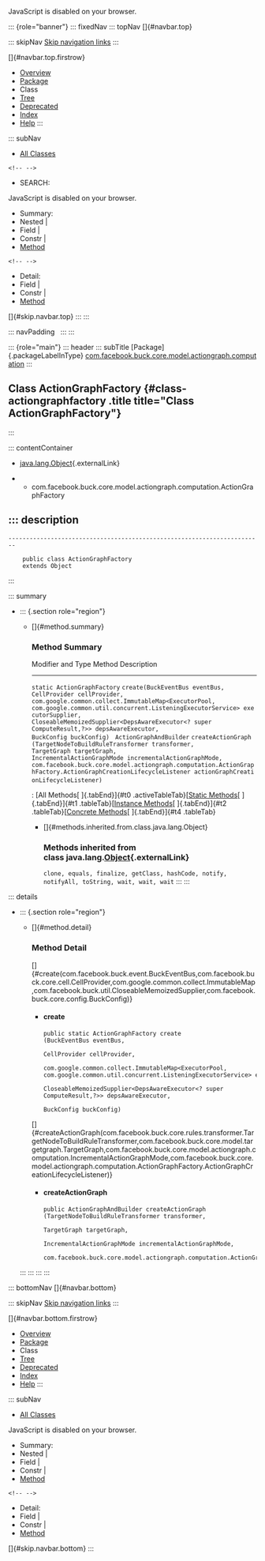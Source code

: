 <div>

JavaScript is disabled on your browser.

</div>

::: {role="banner"}
::: fixedNav
::: topNav
[]{#navbar.top}

::: skipNav
[Skip navigation links](#skip.navbar.top "Skip navigation links")
:::

[]{#navbar.top.firstrow}

-   [Overview](../../../../../../../index.html)
-   [Package](package-summary.html)
-   Class
-   [Tree](package-tree.html)
-   [Deprecated](../../../../../../../deprecated-list.html)
-   [Index](../../../../../../../index-all.html)
-   [Help](../../../../../../../help-doc.html)
:::

::: subNav
-   [All Classes](../../../../../../../allclasses.html)

```{=html}
<!-- -->
```
-   SEARCH:

<div>

<div>

JavaScript is disabled on your browser.

</div>

</div>

<div>

-   Summary: 
-   Nested \| 
-   Field \| 
-   Constr \| 
-   [Method](#method.summary)

```{=html}
<!-- -->
```
-   Detail: 
-   Field \| 
-   Constr \| 
-   [Method](#method.detail)

</div>

[]{#skip.navbar.top}
:::
:::

::: navPadding
 
:::
:::

::: {role="main"}
::: header
::: subTitle
[Package]{.packageLabelInType} [com.facebook.buck.core.model.actiongraph.computation](package-summary.html)
:::

## Class ActionGraphFactory {#class-actiongraphfactory .title title="Class ActionGraphFactory"}
:::

::: contentContainer
-   [java.lang.Object](http://docs.oracle.com/javase/7/docs/api/java/lang/Object.html?is-external=true "class or interface in java.lang"){.externalLink}

-   -   com.facebook.buck.core.model.actiongraph.computation.ActionGraphFactory

::: description
-   

    ------------------------------------------------------------------------

        public class ActionGraphFactory
        extends Object
:::

::: summary
-   ::: {.section role="region"}
    -   []{#method.summary}

        ### Method Summary

          Modifier and Type             Method                                                                                                                                                                                                                                                                                                                                                    Description
          ----------------------------- --------------------------------------------------------------------------------------------------------------------------------------------------------------------------------------------------------------------------------------------------------------------------------------------------------------------------------------------------------- -------------
          `static ActionGraphFactory`   `create​(BuckEventBus eventBus,       CellProvider cellProvider,       com.google.common.collect.ImmutableMap<ExecutorPool,​com.google.common.util.concurrent.ListeningExecutorService> executorSupplier,       CloseableMemoizedSupplier<DepsAwareExecutor<? super ComputeResult,​?>> depsAwareExecutor,       BuckConfig buckConfig)`                       
          `ActionGraphAndBuilder`       `createActionGraph​(TargetNodeToBuildRuleTransformer transformer,                  TargetGraph targetGraph,                  IncrementalActionGraphMode incrementalActionGraphMode,                  com.facebook.buck.core.model.actiongraph.computation.ActionGraphFactory.ActionGraphCreationLifecycleListener actionGraphCreationLifecycleListener)`    

          : [All Methods[ ]{.tabEnd}]{#t0 .activeTableTab}[[Static
          Methods](javascript:show(1);)[ ]{.tabEnd}]{#t1
          .tableTab}[[Instance
          Methods](javascript:show(2);)[ ]{.tabEnd}]{#t2
          .tableTab}[[Concrete
          Methods](javascript:show(8);)[ ]{.tabEnd}]{#t4 .tableTab}

        -   []{#methods.inherited.from.class.java.lang.Object}

            ### Methods inherited from class java.lang.[Object](http://docs.oracle.com/javase/7/docs/api/java/lang/Object.html?is-external=true "class or interface in java.lang"){.externalLink}

            `clone, equals, finalize, getClass, hashCode, notify, notifyAll, toString, wait, wait, wait`
    :::
:::

::: details
-   ::: {.section role="region"}
    -   []{#method.detail}

        ### Method Detail

        []{#create(com.facebook.buck.event.BuckEventBus,com.facebook.buck.core.cell.CellProvider,com.google.common.collect.ImmutableMap,com.facebook.buck.util.CloseableMemoizedSupplier,com.facebook.buck.core.config.BuckConfig)}

        -   #### create

            ``` methodSignature
            public static ActionGraphFactory create​(BuckEventBus eventBus,
                                                    CellProvider cellProvider,
                                                    com.google.common.collect.ImmutableMap<ExecutorPool,​com.google.common.util.concurrent.ListeningExecutorService> executorSupplier,
                                                    CloseableMemoizedSupplier<DepsAwareExecutor<? super ComputeResult,​?>> depsAwareExecutor,
                                                    BuckConfig buckConfig)
            ```

        []{#createActionGraph(com.facebook.buck.core.rules.transformer.TargetNodeToBuildRuleTransformer,com.facebook.buck.core.model.targetgraph.TargetGraph,com.facebook.buck.core.model.actiongraph.computation.IncrementalActionGraphMode,com.facebook.buck.core.model.actiongraph.computation.ActionGraphFactory.ActionGraphCreationLifecycleListener)}

        -   #### createActionGraph

            ``` methodSignature
            public ActionGraphAndBuilder createActionGraph​(TargetNodeToBuildRuleTransformer transformer,
                                                           TargetGraph targetGraph,
                                                           IncrementalActionGraphMode incrementalActionGraphMode,
                                                           com.facebook.buck.core.model.actiongraph.computation.ActionGraphFactory.ActionGraphCreationLifecycleListener actionGraphCreationLifecycleListener)
            ```
    :::
:::
:::
:::

::: bottomNav
[]{#navbar.bottom}

::: skipNav
[Skip navigation links](#skip.navbar.bottom "Skip navigation links")
:::

[]{#navbar.bottom.firstrow}

-   [Overview](../../../../../../../index.html)
-   [Package](package-summary.html)
-   Class
-   [Tree](package-tree.html)
-   [Deprecated](../../../../../../../deprecated-list.html)
-   [Index](../../../../../../../index-all.html)
-   [Help](../../../../../../../help-doc.html)
:::

::: subNav
-   [All Classes](../../../../../../../allclasses.html)

<div>

<div>

JavaScript is disabled on your browser.

</div>

</div>

<div>

-   Summary: 
-   Nested \| 
-   Field \| 
-   Constr \| 
-   [Method](#method.summary)

```{=html}
<!-- -->
```
-   Detail: 
-   Field \| 
-   Constr \| 
-   [Method](#method.detail)

</div>

[]{#skip.navbar.bottom}
:::
